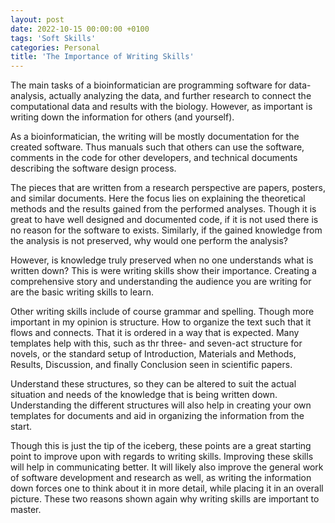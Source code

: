 ```yaml
---
layout: post
date: 2022-10-15 00:00:00 +0100
tags: 'Soft Skills'
categories: Personal
title: 'The Importance of Writing Skills'
---
```


The main tasks of a bioinformatician are programming software for data-analysis, actually analyzing the data, and further research to connect the computational data and results with the biology. However, as important is writing down the information for others (and yourself).

As a bioinformatician, the writing will be mostly documentation for the created software. Thus manuals such that others can use the software, comments in the code for other developers, and technical documents describing the software design process.

The pieces that are written from a research perspective are papers, posters, and similar documents. Here the focus lies on explaining the theoretical methods and the results gained from the performed analyses. Though it is great to have well designed and documented code, if it is not used there is no reason for the software to exists. Similarly, if the gained knowledge from the analysis is not preserved, why would one perform the analysis?

However, is knowledge truly preserved when no one understands what is written down? This is were writing skills show their importance. Creating a comprehensive story and understanding the audience you are writing for are the basic writing skills to learn.

Other writing skills include of course grammar and spelling. Though more important in my opinion is structure. How to organize the text such that it flows and connects. That it is ordered in a way that is expected. Many templates help with this, such as thr three- and seven-act structure for novels, or the standard setup of Introduction, Materials and Methods, Results, Discussion, and finally Conclusion seen in scientific papers.

Understand these structures, so they can be altered to suit the actual situation and needs of the knowledge that is being written down. Understanding the different structures will also help in creating your own templates for documents and aid in organizing the information from the start.

Though this is just the tip of the iceberg, these points are a great starting point to improve upon with regards to writing skills. Improving these skills will help in communicating better. It will likely also improve the general work of software development and research as well, as writing the information down forces one to think about it in more detail, while placing it in an overall picture. These two reasons shown again why writing skills are important to master.
